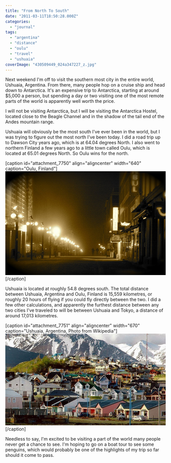 ```yaml
---
title: "From North To South"
date: "2011-03-11T18:50:28.000Z"
categories: 
  - "journal"
tags: 
  - "argentina"
  - "distance"
  - "oulu"
  - "travel"
  - "ushuaia"
coverImage: "430509449_024a347227_z.jpg"
---
```


Next weekend I'm off to visit the southern most city in the entire world, Ushuaia, Argentina. From there, many people hop on a cruise ship and head down to Antarctica. It's an expensive trip to Antarctica, starting at around $5,000 a person, but spending a day or two visiting one of the most remote parts of the world is apparently well worth the price.

I will not be visiting Antarctica, but I will be visiting the Antarctica Hostel, located close to the Beagle Channel and in the shadow of the tail end of the Andes mountain range.

Ushuaia will obviously be the most south I've ever been in the world, but I was trying to figure out the most north I've been today. I did a road trip up to Dawson City years ago, which is at 64.04 degrees North. I also went to northern Finland a few years ago to a little town called Oulu, which is located at 65.01 degrees North. So Oulu wins for the north.

\[caption id="attachment\_7750" align="aligncenter" width="640" caption="Oulu, Finland"\][![](images/430509449_024a347227_z.jpg "430509449_024a347227_z")](http://www.migratorynerd.com/wordpress/wp-content/uploads/2011/03/430509449_024a347227_z.jpg)\[/caption\]

Ushuaia is located at roughly 54.8 degrees south. The total distance between Ushuaia, Argentina and Oulu, Finland is 15,559 kilometres, or roughly 20 hours of flying if you could fly directly between the two. I did a few other calculations, and apparently the furthest distance between any two cities I've traveled to will be between Ushuaia and Tokyo, a distance of around 17,013 kilometres.

\[caption id="attachment\_7751" align="aligncenter" width="670" caption="Ushuaia, Argentina, Photo from Wikipedia"\][![](images/Usuhaia-1.jpg "Usuhaia-1")](http://www.migratorynerd.com/wordpress/wp-content/uploads/2011/03/Usuhaia-1.jpg)\[/caption\]

Needless to say, I'm excited to be visiting a part of the world many people never get a chance to see. I'm hoping to go on a boat tour to see some penguins, which would probably be one of the highlights of my trip so far should it come to pass.
